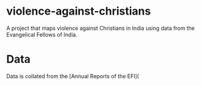 # violence-against-christians
A project that maps violence against Christians in India using data from the Evangelical Fellows of India. 
# Data
Data is collated from the [Annual Reports of the EFI](

